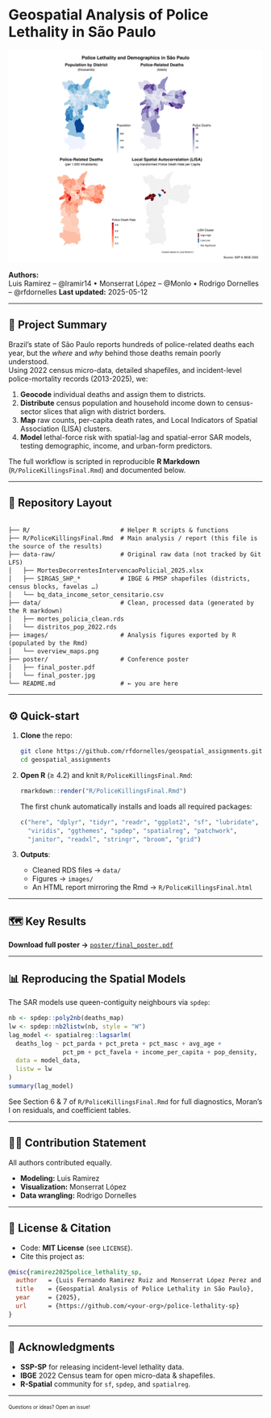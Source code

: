 # Geospatial Analysis of Police Lethality in São Paulo

<p align="center">
  <img src="images/police_lethality_maps.png" alt="Population, raw deaths, deaths per 1 000 inhabitants, and LISA clusters" width="800">
</p>

**Authors:**  
Luis Ramirez – @lramir14 • Monserrat López – @Monlo • Rodrigo Dornelles – @rfdornelles
**Last updated:** 2025-05-12  

---

## 📝 Project Summary

Brazil’s state of São Paulo reports hundreds of police-related deaths each year, but the *where* and *why* behind those deaths remain poorly understood.  
Using 2022 census micro-data, detailed shapefiles, and incident-level police-mortality records (2013-2025), we:

1. **Geocode** individual deaths and assign them to districts.  
2. **Distribute** census population and household income down to census-sector slices that align with district borders.  
3. **Map** raw counts, per-capita death rates, and Local Indicators of Spatial Association (LISA) clusters.  
4. **Model** lethal-force risk with spatial-lag and spatial-error SAR models, testing demographic, income, and urban-form predictors.  

The full workflow is scripted in reproducible **R Markdown** (`R/PoliceKillingsFinal.Rmd`) and documented below.

---

## 📁 Repository Layout

```

├── R/                         # Helper R scripts & functions
├── R/PoliceKillingsFinal.Rmd  # Main analysis / report (this file is the source of the results)
├── data-raw/                  # Original raw data (not tracked by Git LFS)
│   ├── MortesDecorrentesIntervencaoPolicial_2025.xlsx
│   ├── SIRGAS_SHP_*           # IBGE & PMSP shapefiles (districts, census blocks, favelas …)
│   └── bq_data_income_setor_censitario.csv
├── data/                      # Clean, processed data (generated by the R markdown)
│   ├── mortes_policia_clean.rds
│   └── distritos_pop_2022.rds
├── images/                    # Analysis figures exported by R (populated by the Rmd)
│   └── overview_maps.png
├── poster/                    # Conference poster
│   ├── final_poster.pdf
│   └── final_poster.jpg
└── README.md                  # ← you are here
```

---

## ⚙️ Quick-start

1. **Clone** the repo:

   ```bash
   git clone https://github.com/rfdornelles/geospatial_assignments.git
   cd geospatial_assignments
   ```

2. **Open R** (≥ 4.2) and knit `R/PoliceKillingsFinal.Rmd`:

   ```r
   rmarkdown::render("R/PoliceKillingsFinal.Rmd")
   ```

   The first chunk automatically installs and loads all required packages:

   ```r
   c("here", "dplyr", "tidyr", "readr", "ggplot2", "sf", "lubridate",
     "viridis", "ggthemes", "spdep", "spatialreg", "patchwork",
     "janitor", "readxl", "stringr", "broom", "grid")
   ```

3. **Outputs**:  
   - Cleaned RDS files → `data/`  
   - Figures → `images/` 
   - An HTML report mirroring the Rmd → `R/PoliceKillingsFinal.html`

---

## 🗺️ Key Results

**Download full poster →** [`poster/final_poster.pdf`](poster/final_poster.pdf)

---

## 📊 Reproducing the Spatial Models

The SAR models use queen-contiguity neighbours via `spdep`:

```r
nb <- spdep::poly2nb(deaths_map)
lw <- spdep::nb2listw(nb, style = "W")
lag_model <- spatialreg::lagsarlm(
  deaths_log ~ pct_parda + pct_preta + pct_masc + avg_age +
               pct_pm + pct_favela + income_per_capita + pop_density,
  data = model_data,
  listw = lw
)
summary(lag_model)
```

See Section 6 & 7 of `R/PoliceKillingsFinal.Rmd` for full diagnostics, Moran’s I on residuals, and coefficient tables.

---

## 👩‍💻 Contribution Statement

All authors contributed equally.  
- **Modeling:** Luis Ramirez  
- **Visualization:** Monserrat López  
- **Data wrangling:** Rodrigo Dornelles  

---

## 📄 License & Citation

- Code: **MIT License** (see `LICENSE`).  
- Cite this project as:

```bibtex
@misc{ramirez2025police_lethality_sp,
  author   = {Luis Fernando Ramirez Ruiz and Monserrat López Perez and Rodrigo Dornelles},
  title    = {Geospatial Analysis of Police Lethality in São Paulo},
  year     = {2025},
  url      = {https://github.com/<your-org>/police-lethality-sp}
}
```

---

## 🙏 Acknowledgments

- **SSP-SP** for releasing incident-level lethality data.  
- **IBGE** 2022 Census team for open micro-data & shapefiles.  
- **R-Spatial** community for `sf`, `spdep`, and `spatialreg`.  

---

<sub><sup>Questions or ideas? Open an issue!</sup></sub>

